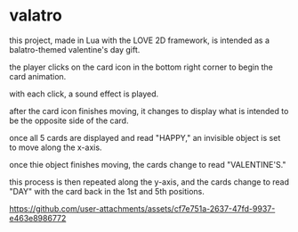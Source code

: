 # valatro

this project, made in Lua with the LOVE 2D framework, is intended as a balatro-themed valentine's day gift.

the player clicks on the card icon in the bottom right corner to begin the card animation.

with each click, a sound effect is played.

after the card icon finishes moving, it changes to display what is intended to be the opposite side of the card.

once all 5 cards are displayed and read "HAPPY," an invisible object is set to move along the x-axis.

once thie object finishes moving, the cards change to read "VALENTINE'S."

this process is then repeated along the y-axis, and the cards change to read "DAY" with the card back in the 1st and 5th positions.

https://github.com/user-attachments/assets/cf7e751a-2637-47fd-9937-e463e8986772
